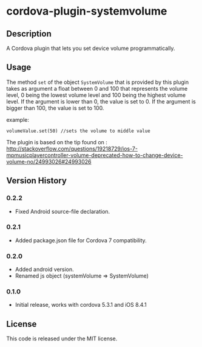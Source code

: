 # cordova-plugin-systemvolume

## Description
A Cordova plugin that lets you set device volume programmatically.

## Usage

The method `set` of the object `SystemVolume` that is provided by this plugin takes as argument a float between 0 and 100 that represents the volume level, 0 being the lowest volume level and 100 being the highest volume level.
If the argument is lower than 0, the value is set to 0. If the argument is bigger than 100, the value is set to 100.

example:

    volumeValue.set(50) //sets the volume to middle value

The plugin is based on the tip found on :
http://stackoverflow.com/questions/19218729/ios-7-mpmusicplayercontroller-volume-deprecated-how-to-change-device-volume-no/24993026#24993026

## Version History

### 0.2.2
  * Fixed Android source-file declaration.

### 0.2.1
  * Added package.json file for Cordova 7 compatibility.

### 0.2.0
  * Added android version.
  * Renamed js object (systemVolume => SystemVolume)

### 0.1.0
  * Initial release, works with cordova 5.3.1 and iOS 8.4.1

## License
This code is released under the MIT license.
